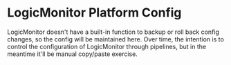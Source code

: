 # LogicMonitor Platform Config

LogicMonitor doesn't have a built-in function to backup or roll back config changes, so the config will be maintained here.  Over time, the intention is to control the configuration of LogicMonitor through pipelines, but in the meantime it'll be manual copy/paste exercise.